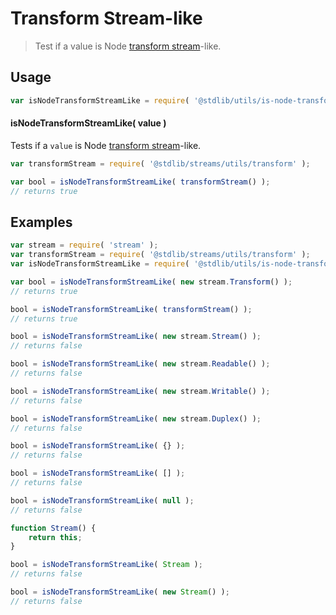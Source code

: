 # Transform Stream-like

> Test if a value is Node [transform stream][nodejs-stream]-like.

<section class="usage">

## Usage

``` javascript
var isNodeTransformStreamLike = require( '@stdlib/utils/is-node-transform-stream-like' );
```

#### isNodeTransformStreamLike( value )

Tests if a `value` is Node [transform stream][nodejs-stream]-like.

``` javascript
var transformStream = require( '@stdlib/streams/utils/transform' );

var bool = isNodeTransformStreamLike( transformStream() );
// returns true
```

</section>

<!-- /.usage -->

<section class="notes">

</section>

<!-- /.notes -->

<section class="examples">

## Examples

``` javascript
var stream = require( 'stream' );
var transformStream = require( '@stdlib/streams/utils/transform' );
var isNodeTransformStreamLike = require( '@stdlib/utils/is-node-transform-stream-like' );

var bool = isNodeTransformStreamLike( new stream.Transform() );
// returns true

bool = isNodeTransformStreamLike( transformStream() );
// returns true

bool = isNodeTransformStreamLike( new stream.Stream() );
// returns false

bool = isNodeTransformStreamLike( new stream.Readable() );
// returns false

bool = isNodeTransformStreamLike( new stream.Writable() );
// returns false

bool = isNodeTransformStreamLike( new stream.Duplex() );
// returns false

bool = isNodeTransformStreamLike( {} );
// returns false

bool = isNodeTransformStreamLike( [] );
// returns false

bool = isNodeTransformStreamLike( null );
// returns false

function Stream() {
    return this;
}

bool = isNodeTransformStreamLike( Stream );
// returns false

bool = isNodeTransformStreamLike( new Stream() );
// returns false
```

</section>

<!-- /.examples -->

<section class="links">

[nodejs-stream]: https://nodejs.org/api/stream.html

</section>

<!-- /.links -->
